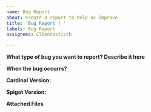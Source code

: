 ```yaml
---
name: Bug Report
about: Create a report to help us improve
title: 'Bug Report | '
labels: Bug Report
assignees: Clientastisch

---
```


**What type of bug you want to report? Describe it here**



**When the bug occurrs?**



**Cardinal Version:**

**Spigot Version:**


**Attached Files**
